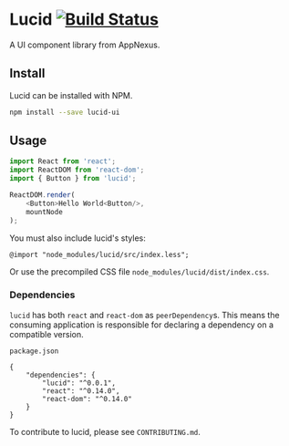 # Lucid [![Build Status](https://travis-ci.org/appnexus/lucid.svg?branch=master)](https://travis-ci.org/appnexus/lucid)

A UI component library from AppNexus.

## Install

Lucid can be installed with NPM.

```bash
npm install --save lucid-ui
```

## Usage

```javascript
import React from 'react';
import ReactDOM from 'react-dom';
import { Button } from 'lucid';

ReactDOM.render(
	<Button>Hello World<Button/>,
	mountNode
);
```

You must also include lucid's styles:

```less
@import "node_modules/lucid/src/index.less";
```

Or use the precompiled CSS file `node_modules/lucid/dist/index.css`.

### Dependencies

`lucid` has both `react` and `react-dom` as `peerDependency`s. This means
the consuming application is responsible for declaring a dependency on a
compatible version.

```
package.json

{
	"dependencies": {
		"lucid": "^0.0.1",
		"react": "^0.14.0",
		"react-dom": "^0.14.0"
	}
}
```

To contribute to lucid, please see `CONTRIBUTING.md`.
